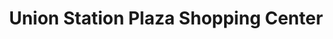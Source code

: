 ---
title: "Union Station Plaza Shopping Center"
url: /portland/union-station-plaza-shopping-center/
shop: mall
---